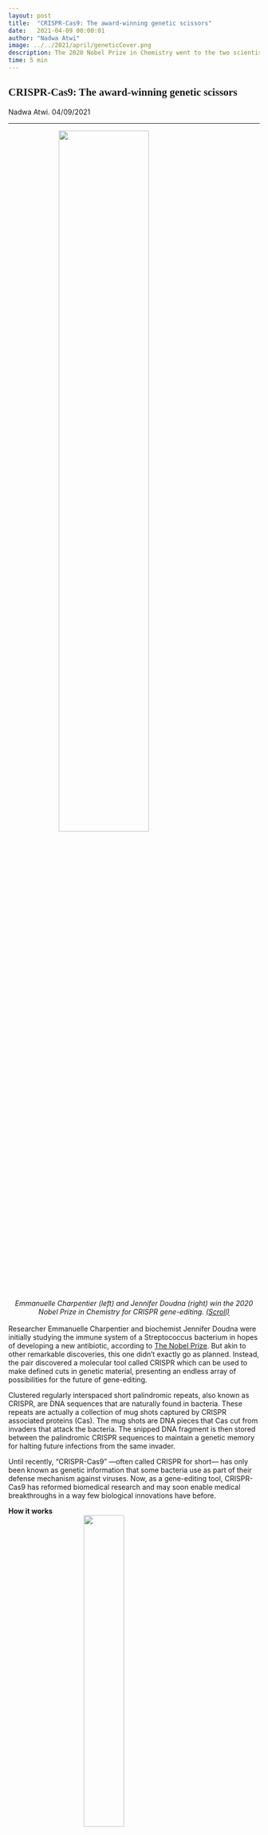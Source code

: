 ```yaml
---
layout: post
title:  "CRISPR-Cas9: The award-winning genetic scissors"
date:   2021-04-09 00:00:01
author: "Nadwa Atwi"
image: ../../2021/april/geneticCover.png
description: The 2020 Nobel Prize in Chemistry went to the two scientists, Emmanuelle Charpentier and Jennifer Doudna, who transformed a bacterium’s natural defense mechanism into a powerful gene-editing technology called CRISPR.
time: 5 min
---
```

<h2 style="font-family: Ergonomique Bold">CRISPR-Cas9: The award-winning genetic scissors
</h2>
Nadwa Atwi. 04/09/2021
<hr>

<img src="{{ site.baseurl }}/images/blogs/2021/april/geneticOne.png" width="60%" style="display: block; margin: 0 auto"/>  
<center><i>Emmanuelle Charpentier (left) and Jennifer Doudna (right) win the 2020 Nobel Prize in Chemistry for CRISPR gene-editing. <a href="https://scroll.in/article/975260/what-is-crispr-explaining-the-gene-editing-technology-that-won-the-2020-chemistry-nobel-prize" target="_blank">(Scroll)</a>
</i></center>
<br>
Researcher Emmanuelle Charpentier and biochemist Jennifer Doudna were initially studying the immune system of a Streptococcus bacterium in hopes of developing a new antibiotic, according to <a href="https://www.nobelprize.org/prizes/chemistry/2020/popular-information/#:~:text=Emmanuelle%20Charpentier%20and%20Jennifer%20Doudna,microorganisms%20with%20extremely%20high%20precision." target="_blank">The Nobel Prize</a>. But akin to other remarkable discoveries, this one didn’t exactly go as planned. Instead, the pair discovered a molecular tool called CRISPR which can be used to make defined cuts in genetic material, presenting an endless array of possibilities for the future of gene-editing.

Clustered regularly interspaced short palindromic repeats, also known as CRISPR, are DNA sequences that are naturally found in bacteria. These repeats are actually a collection of mug shots captured by CRISPR associated proteins (Cas). The mug shots are DNA pieces that Cas cut from invaders that attack the bacteria. The snipped DNA fragment is then stored between the palindromic CRISPR sequences to maintain a genetic memory for halting future infections from the same invader.

Until recently, “CRISPR-Cas9” —often called CRISPR for short— has only been known as genetic information that some bacteria use as part of their defense mechanism against viruses. Now, as a gene-editing tool, CRISPR-Cas9 has reformed biomedical research and may soon enable medical breakthroughs in a way few biological innovations have before.

<b>How it works</b>
<br>
<img src="{{ site.baseurl }}/images/blogs/2021/april/geneticTwo.png" width="40%" style="display: block; margin: 0 auto"/>
<center><i>The diagram shows the mechanism of action of CRISPR. <a href="https://www.yourgenome.org/facts/what-is-crispr-cas9" target="_blank">(YourGenome)</a></i></center>

<br>
Editing genes with CRISPR-Cas9 occurs by cutting DNA at a particular site and then letting the natural DNA repair processes take over.

CRISPR relies on just two components: the molecular scissors (Cas9) and the guide RNA (gRNA), which works as a GPS, guiding Cas9 to the appropriate site. According to <a href="https://www.synthego.com/guide/how-to-use-crispr/sgrna#:~:text=In%20this%20document%2C%20we%20have,into%20a%20single%20RNA%20molecule." target="_blank">Synthego</a>, gRNA itself consists of two parts. These include the CRISPR RNA (crRNA), which is a sequence complementary to the target DNA, and a tracrRNA, which serves as a binding scaffold for the Cas protein. The crRNA part of the gRNA is the customizable one and can be modified into virtually any sequence, which allows specificity in every CRISPR experiment.

The guide RNA shepherds Cas9 to the precise spot on DNA where a cut has been called for by pairing up with the region of the DNA it has targeted. Cas9 then locks onto the double-stranded DNA and unzips it, allowing it to snip the DNA at the requested spot. This results in a break in both strands of the DNA molecule.

The cell, sensing a problem, repairs the break. Cells usually repair a break in their DNA by gluing the loose ends back together using DNA ligase. This repair mechanism is not an orderly process, as it typically involves the loss or addition of some nucleotides at the cut site. That often results in a mistake that disables a gene, which may not sound convenient— but sometimes it is. This is why:

Scientists cut DNA with CRISPR-Cas9 to induce changes, also known as mutations. They can understand what a protein’s actual role is by comparing cells with the mutation to ones without the mutation. A new mutation may also help them understand genetic diseases. Additionally, CRISPR-Cas9 can be useful in human cells by disabling certain genes, like ones that play a role in inherited diseases.

According to the RNA biologist <a href="https://www.sciencenewsforstudents.org/article/explainer-how-crispr-works" target="_blank">Gene Yeo</a>, Cas9 was originally equivalent to a Swiss army knife that has only one function: cutting. But securing proteins to those jaded blades has turned them into a multifunctional tool. CRISPR-Cas9 can now be used in new ways, such as changing a single nitrogenous base or adding a fluorescent protein to tag a spot in the DNA that scientists want to track.

<b>Applications</b>

CRISPR’s potential applications include correcting genetic defects, treating and preventing the spread of diseases and improving crops. Many common diseases, including heart conditions, Alzheimer’s and diabetes, are partly caused by genes; people who inherit the mutated variants of certain genes are more susceptible to the disease. For many of these conditions, the genetic component is complicated because more than one gene is involved. So for now, scientists are looking to treat diseases that are the result of a single mutated gene that is easy to target.

Some blood disorders, like sickle-cell anemia, fit the bill.

Sickle-cell anemia is an inherited red blood cell disorder in which the round red blood cells become deformed and resemble sickles or crescent moons. This deformation makes the cells prone to sticking in blood vessels and blocking blood flow to the surrounding tissues. Sickle-cell anemia is the result of a mutation in the hemoglobin gene.

<br>
<img src="{{ site.baseurl }}/images/blogs/2021/april/geneticThree.png" width="60%" style="display: block; margin: 0 auto"/>
<center><i>The diagram shows the difference between normal red blood cells and the mutated ones.<a href="https://www.aboutkidshealth.ca/article?contentid=652&language=english" target="_blank">(About Kids Health)</a></i></center>
<br>
About <a href="https://www.npr.org/sections/health-shots/2020/06/23/877543610/a-year-in-1st-patient-to-get-gene-editing-for-sickle-cell-disease-is-thriving" target="_blank">two years ago</a>, a woman called Victoria Gray became the first person to receive an experimental CRISPR treatment for sickle-cell anemia. Her doctors collected blood-producing stem cells from her bone marrow and edited the gene involved in hemoglobin formation found in the DNA they carry. Then they transfused them back. Gray has not needed the regular blood transfusions or hospitalizations her condition previously demanded.

According to <a href="https://www.yourgenome.org/facts/what-is-crispr-cas9" target="_blank">Your Genome</a>, CRISPR-Cas9 currently stands out as the fastest, cheapest and most reliable gene-editing tool. It is important to mention, though, that it is still unlikely for CRISPR-Cas9 to be used routinely in humans anytime soon. Using this tool along with other gene-editing technologies in somatic cells is well-accepted. In contrast, changes made in germ line cells will be passed on from one generation to another, which has significant ethical implications. The most prominent one is the inability to obtain informed consent, as patients affected by gene edits to germ line cells are embryos and future generations. That aside, CRISPR has shown very promising results in the medical field, and it’s clear that this tool holds great potential for curing diseases we’ve at some point labeled “untreatable.” So for now, we’re just going to have to wait and see what the future holds for such a versatile —and controversial— tool.


Cover Photo: <a href="https://www.drugtargetreview.com/news/74139/nobel-prize-in-chemistry-awarded-to-scientists-who-discovered-crispr-cas9/" target="_blank">(Drug Target Review)</a>
<hr>
<img src="{{ site.baseurl }}/images/writingTeam/noProfile.jpg" width="170" style="float: left; margin-right: 30px; margin-bottom: 20px;"/>
<div style="margin-bottom: 5%;">
<span style="font-size: 30px; font-weight: 900;">Nadwa Atwi</span>
<br>
</div>
